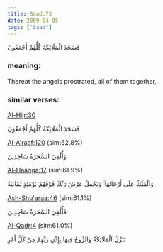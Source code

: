 ```yaml
---
title: Saad:73
date: 2009-04-05
tags: ["Saad"]
---
```

فَسَجَدَ الْمَلَائِكَةُ كُلُّهُمْ أَجْمَعُونَ
### meaning: 
Thereat the angels prostrated, all of them together,
### similar verses: 

[Al-Hijr:30](/15/30)

فَسَجَدَ الْمَلَائِكَةُ كُلُّهُمْ أَجْمَعُونَ

[Al-A'raaf:120](/7/120) (sim:62.8%)

وَأُلْقِيَ السَّحَرَةُ سَاجِدِينَ

[Al-Haaqqa:17](/69/17) (sim:61.9%)

وَالْمَلَكُ عَلَىٰ أَرْجَائِهَا ۚ وَيَحْمِلُ عَرْشَ رَبِّكَ فَوْقَهُمْ يَوْمَئِذٍ ثَمَانِيَةٌ

[Ash-Shu'araa:46](/26/46) (sim:61.1%)

فَأُلْقِيَ السَّحَرَةُ سَاجِدِينَ

[Al-Qadr:4](/97/4) (sim:61.0%)

تَنَزَّلُ الْمَلَائِكَةُ وَالرُّوحُ فِيهَا بِإِذْنِ رَبِّهِمْ مِنْ كُلِّ أَمْرٍ
